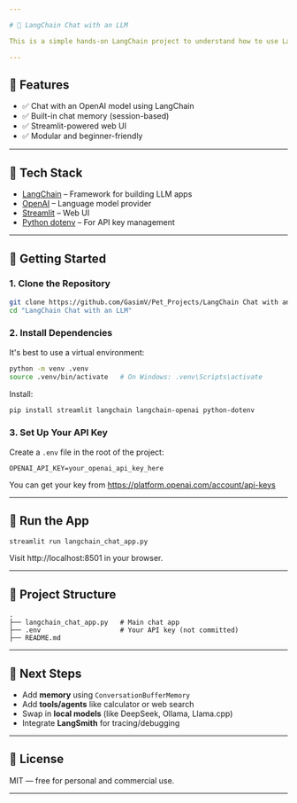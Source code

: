 ```yaml
---

# 🤖 LangChain Chat with an LLM

This is a simple hands-on LangChain project to understand how to use LangChain with OpenAI models and Streamlit. It creates a lightweight chat interface where you can talk to an AI assistant.

---
```


## 🔧 Features

- ✅ Chat with an OpenAI model using LangChain
- ✅ Built-in chat memory (session-based)
- ✅ Streamlit-powered web UI
- ✅ Modular and beginner-friendly

---

## 🧠 Tech Stack

- [LangChain](https://docs.langchain.com/) – Framework for building LLM apps
- [OpenAI](https://platform.openai.com/) – Language model provider
- [Streamlit](https://streamlit.io/) – Web UI
- [Python dotenv](https://pypi.org/project/python-dotenv/) – For API key management

---

## 🚀 Getting Started

### 1. Clone the Repository

```bash
git clone https://github.com/GasimV/Pet_Projects/LangChain Chat with an LLM.git
cd "LangChain Chat with an LLM"
```

### 2. Install Dependencies

It's best to use a virtual environment:

```bash
python -m venv .venv
source .venv/bin/activate   # On Windows: .venv\Scripts\activate
```

Install:

```bash
pip install streamlit langchain langchain-openai python-dotenv
```

### 3. Set Up Your API Key

Create a `.env` file in the root of the project:

```
OPENAI_API_KEY=your_openai_api_key_here
```

You can get your key from https://platform.openai.com/account/api-keys

---

## 💬 Run the App

```bash
streamlit run langchain_chat_app.py
```

Visit http://localhost:8501 in your browser.

---

## 📁 Project Structure

```
.
├── langchain_chat_app.py   # Main chat app
├── .env                    # Your API key (not committed)
├── README.md

```

---

## 🧩 Next Steps

- Add **memory** using `ConversationBufferMemory`
- Add **tools/agents** like calculator or web search
- Swap in **local models** (like DeepSeek, Ollama, Llama.cpp)
- Integrate **LangSmith** for tracing/debugging

---

## 📜 License

MIT — free for personal and commercial use.

---